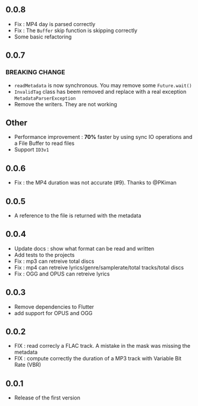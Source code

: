 ## 0.0.8

- Fix : MP4 day is parsed correctly
- Fix : The `Buffer` skip function is skipping correctly
- Some basic refactoring

## 0.0.7

### BREAKING CHANGE

- `readMetadata` is now synchronous. You may remove some `Future.wait()`
- `InvalidTag` class has beem removed and replace with a real exception `MetadataParserException`
- Remove the writers. They are not working

## Other

- Performance improvement : **70%** faster by using sync IO operations and a File Buffer to read files
- Support `ID3v1`

## 0.0.6

- Fix : the MP4 duration was not accurate (#9). Thanks to @PKiman

## 0.0.5

- A reference to the file is returned with the metadata

## 0.0.4

- Update docs : show what format can be read and written
- Add tests to the projects
- Fix : mp3 can retreive total discs
- Fix : mp4 can retreive lyrics/genre/samplerate/total tracks/total discs
- Fix : OGG and OPUS can retreive lyrics

## 0.0.3

- Remove dependencies to Flutter
- add support for OPUS and OGG

## 0.0.2

- FIX : read correcly a FLAC track. A mistake in the mask was missing the metadata
- FIX : compute correctly the duration of a MP3 track with Variable Bit Rate (VBR)

## 0.0.1

- Release of the first version
